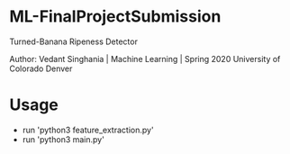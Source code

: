 # ML-FinalProjectSubmission
 
Turned-Banana Ripeness Detector

Author: Vedant Singhania |
Machine Learning | Spring 2020
University of Colorado Denver


# Usage
- run 'python3 feature_extraction.py'
- run 'python3 main.py'
